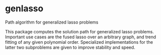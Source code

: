 genlasso
========

Path algorithm for generalized lasso problems

This package computes the solution path for generalized lasso problems. Important use cases are the fused lasso over an arbitrary graph, and trend fitting of any given polynomial order. Specialized implementations for the latter two subproblems are given to improve stability and speed.
